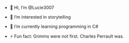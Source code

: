 - 👋 Hi, I’m @Lucie3007
- 👀 I’m interested in storytelling
- 🌱 I’m currently learning programming in C#

- ⚡ Fun fact: Grimms were not first. Charles Perrault was.

<!---
Lucie3007/Lucie3007 is a ✨ special ✨ repository because its `README.md` (this file) appears on your GitHub profile.
You can click the Preview link to take a look at your changes.
--->
